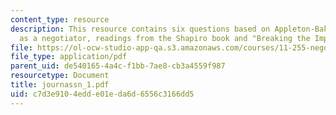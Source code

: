 ```yaml
---
content_type: resource
description: This resource contains six questions based on Appleton-Baker game, strengths
  as a negotiator, readings from the Shapiro book and "Breaking the Impasse" book.
file: https://ol-ocw-studio-app-qa.s3.amazonaws.com/courses/11-255-negotiation-and-dispute-resolution-in-the-public-sector-spring-2005/c7d3e9104edde01eda6d6556c3166dd5_journassn_1.pdf
file_type: application/pdf
parent_uid: de540165-4a4c-f1bb-7ae8-cb3a4559f987
resourcetype: Document
title: journassn_1.pdf
uid: c7d3e910-4edd-e01e-da6d-6556c3166dd5
---
```

